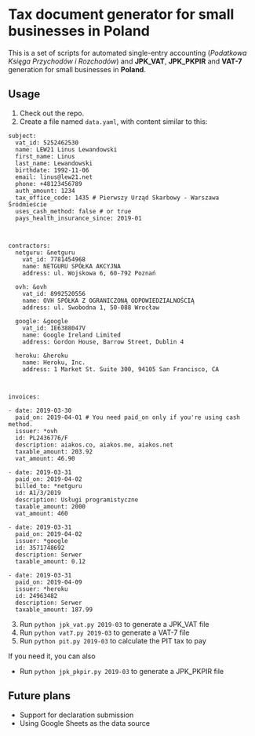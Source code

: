# Tax document generator for small businesses in Poland
This is a set of scripts for automated single-entry accounting (*Podatkowa Księga Przychodów i Rozchodów*) and **JPK_VAT**, **JPK_PKPIR** and **VAT-7** generation for small businesses in **Poland**.

## Usage
1. Check out the repo.
2. Create a file named `data.yaml`, with content similar to this:
```
subject:
  vat_id: 5252462530
  name: LEW21 Linus Lewandowski
  first_name: Linus
  last_name: Lewandowski
  birthdate: 1992-11-06
  email: linus@lew21.net
  phone: +48123456789
  auth_amount: 1234
  tax_office_code: 1435 # Pierwszy Urząd Skarbowy - Warszawa Śródmieście
  uses_cash_method: false # or true
  pays_health_insurance_since: 2019-01



contractors:
  netguru: &netguru
    vat_id: 7781454968
    name: NETGURU SPÓŁKA AKCYJNA
    address: ul. Wojskowa 6, 60-792 Poznań

  ovh: &ovh
    vat_id: 8992520556
    name: OVH SPÓŁKA Z OGRANICZONĄ ODPOWIEDZIALNOŚCIĄ
    address: ul. Swobodna 1, 50-088 Wrocław

  google: &google
    vat_id: IE6388047V
    name: Google Ireland Limited
    address: Gordon House, Barrow Street, Dublin 4

  heroku: &heroku
    name: Heroku, Inc.
    address: 1 Market St. Suite 300, 94105 San Francisco, CA



invoices:

- date: 2019-03-30
  paid_on: 2019-04-01 # You need paid_on only if you're using cash method.
  issuer: *ovh
  id: PL2436776/F
  description: aiakos.co, aiakos.me, aiakos.net
  taxable_amount: 203.92
  vat_amount: 46.90

- date: 2019-03-31
  paid_on: 2019-04-02
  billed_to: *netguru
  id: A1/3/2019
  description: Usługi programistyczne
  taxable_amount: 2000
  vat_amount: 460

- date: 2019-03-31
  paid_on: 2019-04-02
  issuer: *google
  id: 3571748692
  description: Serwer
  taxable_amount: 0.12

- date: 2019-03-31
  paid_on: 2019-04-09
  issuer: *heroku
  id: 24963482
  description: Serwer
  taxable_amount: 187.99
```
3. Run `python jpk_vat.py 2019-03` to generate a JPK_VAT file
4. Run `python vat7.py 2019-03` to generate a VAT-7 file
5. Run `python pit.py 2019-03` to calculate the PIT tax to pay

If you need it, you can also
- Run `python jpk_pkpir.py 2019-03` to generate a JPK_PKPIR file

## Future plans
* Support for declaration submission
* Using Google Sheets as the data source
